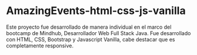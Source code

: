 # AmazingEvents-html-css-js-vanilla

Este proyecto fue desarrollado de manera individual en el marco del bootcamp de Mindhub, Desarrollador Web Full Stack Java.
Fue desarrollado con HTML, CSS, Bootstrap y Javascript Vanilla, cabe destacar que es completamente responsive.
